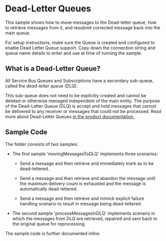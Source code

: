# Dead-Letter Queues 

This sample shows how to move messages to the Dead-letter queue, how to retrieve
messages from it, and resubmit corrected message back into the main queue. 

For setup instructions, make sure the Queue is created and configured to enable
Dead Letter Queue support. Copy down the connection string and queue name details
to enter and use at time of running the sample. 

## What is a Dead-Letter Queue? 

All Service Bus Queues and Subscriptions have a secondary sub-queue, called the
*dead-letter queue* (DLQ). 

This sub-queue does not need to be explicitly created and cannot be deleted or
otherwise managed independent of the main entity. The purpose of the Dead-Letter
Queue (DLQ) is accept and hold messages that cannot be delivered to any receiver
or messages that could not be processed. Read more about Dead-Letter Queues [in
the product documentation.][1]

## Sample Code 

The folder consists of two samples:

* The first sample 'movingMessagesToDLQ' implements three scenarios:

    * Send a message and then retrieve and immediately mark as to be dead-lettered.

    * Send a message and then retrieve and abandon the message until the maximum
delivery count is exhausted and the message is automatically dead-lettered. 

    * Send a message and then retrieve and mimick explicit failure handling scenario to 
result in message being dead-lettered.

* The second sample 'processMessagesInDLQ' implements scenario in which the messages from DLQ 
are retrieved, repaired and sent back to the original queue for reprocessing.

The sample code is further documented inline.

[1]: https://docs.microsoft.com/azure/service-bus-messaging/service-bus-dead-letter-queues

